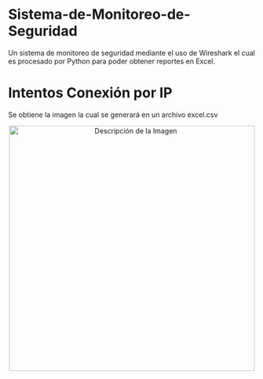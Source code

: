 # Sistema-de-Monitoreo-de-Seguridad
Un sistema de monitoreo de seguridad mediante el uso de Wireshark el cual es procesado por Python para poder obtener reportes en Excel.


# Intentos Conexión por IP
Se obtiene la imagen la cual se generará en un archivo excel.csv
<div align="center">
  <img src="Monitoreo-Seguridad/IntentosConexión-IP.png" alt="Descripción de la Imagen" width="500"/>
</div>

